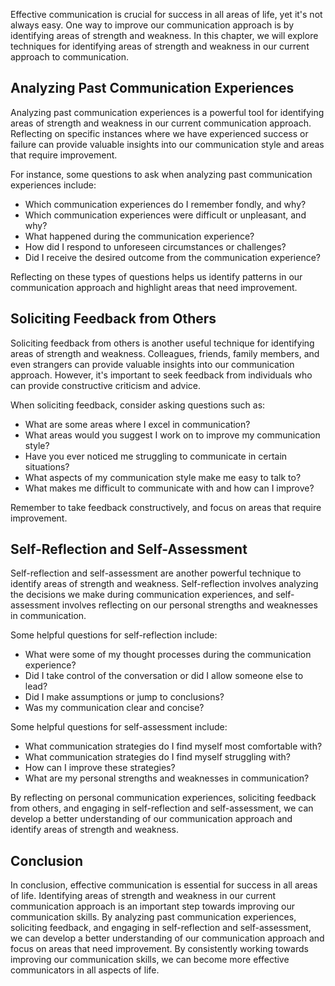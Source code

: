 
Effective communication is crucial for success in all areas of life, yet it's not always easy. One way to improve our communication approach is by identifying areas of strength and weakness. In this chapter, we will explore techniques for identifying areas of strength and weakness in our current approach to communication.

Analyzing Past Communication Experiences
----------------------------------------

Analyzing past communication experiences is a powerful tool for identifying areas of strength and weakness in our current communication approach. Reflecting on specific instances where we have experienced success or failure can provide valuable insights into our communication style and areas that require improvement.

For instance, some questions to ask when analyzing past communication experiences include:

* Which communication experiences do I remember fondly, and why?
* Which communication experiences were difficult or unpleasant, and why?
* What happened during the communication experience?
* How did I respond to unforeseen circumstances or challenges?
* Did I receive the desired outcome from the communication experience?

Reflecting on these types of questions helps us identify patterns in our communication approach and highlight areas that need improvement.

Soliciting Feedback from Others
-------------------------------

Soliciting feedback from others is another useful technique for identifying areas of strength and weakness. Colleagues, friends, family members, and even strangers can provide valuable insights into our communication approach. However, it's important to seek feedback from individuals who can provide constructive criticism and advice.

When soliciting feedback, consider asking questions such as:

* What are some areas where I excel in communication?
* What areas would you suggest I work on to improve my communication style?
* Have you ever noticed me struggling to communicate in certain situations?
* What aspects of my communication style make me easy to talk to?
* What makes me difficult to communicate with and how can I improve?

Remember to take feedback constructively, and focus on areas that require improvement.

Self-Reflection and Self-Assessment
-----------------------------------

Self-reflection and self-assessment are another powerful technique to identify areas of strength and weakness. Self-reflection involves analyzing the decisions we make during communication experiences, and self-assessment involves reflecting on our personal strengths and weaknesses in communication.

Some helpful questions for self-reflection include:

* What were some of my thought processes during the communication experience?
* Did I take control of the conversation or did I allow someone else to lead?
* Did I make assumptions or jump to conclusions?
* Was my communication clear and concise?

Some helpful questions for self-assessment include:

* What communication strategies do I find myself most comfortable with?
* What communication strategies do I find myself struggling with?
* How can I improve these strategies?
* What are my personal strengths and weaknesses in communication?

By reflecting on personal communication experiences, soliciting feedback from others, and engaging in self-reflection and self-assessment, we can develop a better understanding of our communication approach and identify areas of strength and weakness.

Conclusion
----------

In conclusion, effective communication is essential for success in all areas of life. Identifying areas of strength and weakness in our current communication approach is an important step towards improving our communication skills. By analyzing past communication experiences, soliciting feedback, and engaging in self-reflection and self-assessment, we can develop a better understanding of our communication approach and focus on areas that need improvement. By consistently working towards improving our communication skills, we can become more effective communicators in all aspects of life.
